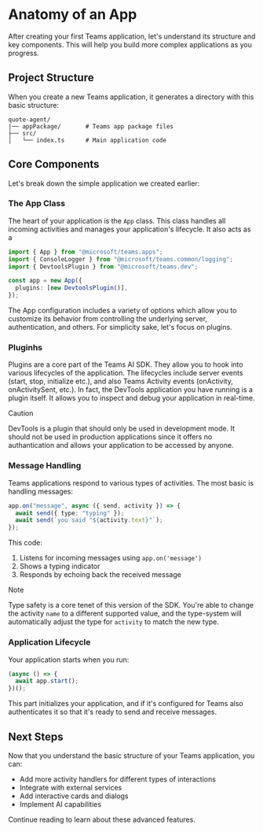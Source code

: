 # Anatomy of an App

After creating your first Teams application, let's understand its structure and key components. This will help you build more complex applications as you progress.

## Project Structure

When you create a new Teams application, it generates a directory with this basic structure:

```
quote-agent/
|── appPackage/       # Teams app package files
├── src/
│   └── index.ts      # Main application code
```

## Core Components

Let's break down the simple application we created earlier:

### The App Class

The heart of your application is the `App` class. This class handles all incoming activities and manages your application's lifecycle. It also acts as a

```typescript
import { App } from "@microsoft/teams.apps";
import { ConsoleLogger } from "@microsoft/teams.common/logging";
import { DevtoolsPlugin } from "@microsoft/teams.dev";

const app = new App({
  plugins: [new DevtoolsPlugin()],
});
```

The App configuration includes a variety of options which allow you to customize its behavior from controlling the underlying server, authentication, and others. For simplicity sake, let's focus on plugins.

### Pluginhs

Plugins are a core part of the Teams AI SDK. They allow you to hook into various lifecycles of the application. The lifecycles include server events (start, stop, initialize etc.), and also Teams Activity events (onActivity, onActivitySent, etc.). In fact, the DevTools application you have running is a plugin itself. It allows you to inspect and debug your application in real-time.

> [!CAUTION]
> DevTools is a plugin that should only be used in development mode. It should not be used in production applications since it offers no authantication and allows your application to be accessed by anyone.

### Message Handling

Teams applications respond to various types of activities. The most basic is handling messages:

```typescript
app.on("message", async ({ send, activity }) => {
  await send({ type: "typing" });
  await send(`you said "${activity.text}"`);
});
```

This code:

1. Listens for incoming messages using `app.on('message')`
2. Shows a typing indicator
3. Responds by echoing back the received message

> [!NOTE]
> Type safety is a core tenet of this version of the SDK. You're able to change the activity `name` to a different supported value, and the type-system will automatically adjust the type for `activity` to match the new type.

### Application Lifecycle

Your application starts when you run:

```typescript
(async () => {
  await app.start();
})();
```

This part initializes your application, and if it's configured for Teams also authenticates it so that it's ready to send and receive messages.

## Next Steps

Now that you understand the basic structure of your Teams application, you can:

- Add more activity handlers for different types of interactions
- Integrate with external services
- Add interactive cards and dialogs
- Implement AI capabilities

Continue reading to learn about these advanced features.
